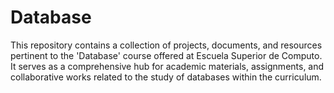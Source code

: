 # Database
This repository contains a collection of projects, documents, and resources pertinent to the 'Database' course offered at Escuela Superior de Computo. It serves as a comprehensive hub for academic materials, assignments, and collaborative works related to the study of databases within the curriculum. 
